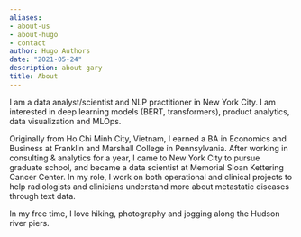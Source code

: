 ```yaml
---
aliases:
- about-us
- about-hugo
- contact
author: Hugo Authors
date: "2021-05-24"
description: about gary
title: About
---
```


I am a data analyst/scientist and NLP practitioner in New York City. I am interested in deep learning models (BERT, transformers), product analytics, data visualization and MLOps. 

Originally from Ho Chi Minh City, Vietnam, I earned a BA in Economics and Business at Franklin and Marshall College in Pennsylvania. After working in consulting & analytics for a year, I came to New York City to pursue graduate school, and became a data scientist at Memorial Sloan Kettering Cancer Center. In my role, I work on both operational and clinical projects to help radiologists and clinicians understand more about metastatic diseases through text data.

In my free time, I love hiking, photography and jogging along the Hudson river piers.
